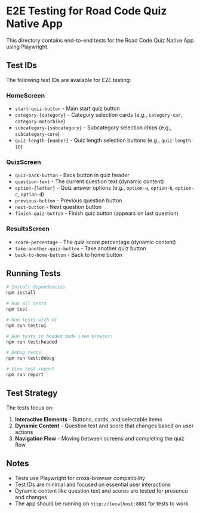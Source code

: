 # E2E Testing for Road Code Quiz Native App

This directory contains end-to-end tests for the Road Code Quiz Native App using Playwright.

## Test IDs

The following test IDs are available for E2E testing:

### HomeScreen

- `start-quiz-button` - Main start quiz button
- `category-{category}` - Category selection cards (e.g., `category-car`, `category-motorbike`)
- `subcategory-{subcategory}` - Subcategory selection chips (e.g., `subcategory-core`)
- `quiz-length-{number}` - Quiz length selection buttons (e.g., `quiz-length-10`)

### QuizScreen

- `quiz-back-button` - Back button in quiz header
- `question-text` - The current question text (dynamic content)
- `option-{letter}` - Quiz answer options (e.g., `option-a`, `option-b`, `option-c`, `option-d`)
- `previous-button` - Previous question button
- `next-button` - Next question button
- `finish-quiz-button` - Finish quiz button (appears on last question)

### ResultsScreen

- `score-percentage` - The quiz score percentage (dynamic content)
- `take-another-quiz-button` - Take another quiz button
- `back-to-home-button` - Back to home button

## Running Tests

```bash
# Install dependencies
npm install

# Run all tests
npm test

# Run tests with UI
npm run test:ui

# Run tests in headed mode (see browser)
npm run test:headed

# Debug tests
npm run test:debug

# View test report
npm run report
```

## Test Strategy

The tests focus on:

1. **Interactive Elements** - Buttons, cards, and selectable items
2. **Dynamic Content** - Question text and score that changes based on user actions
3. **Navigation Flow** - Moving between screens and completing the quiz flow

## Notes

- Tests use Playwright for cross-browser compatibility
- Test IDs are minimal and focused on essential user interactions
- Dynamic content like question text and scores are tested for presence and changes
- The app should be running on `http://localhost:8081` for tests to work
